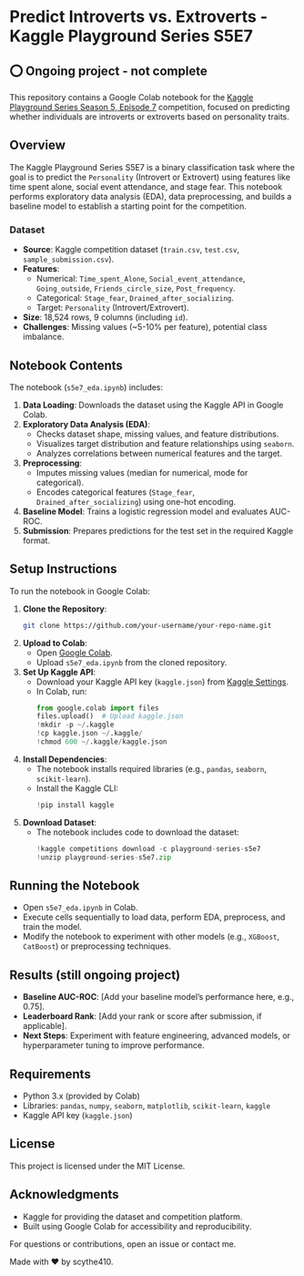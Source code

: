 # Predict Introverts vs. Extroverts - Kaggle Playground Series S5E7

## ⭕ Ongoing project - not complete

This repository contains a Google Colab notebook for the [Kaggle Playground Series Season 5, Episode 7](https://www.kaggle.com/competitions/playground-series-s5e7/overview) competition, focused on predicting whether individuals are introverts or extroverts based on personality traits.

## Overview
The Kaggle Playground Series S5E7 is a binary classification task where the goal is to predict the `Personality` (Introvert or Extrovert) using features like time spent alone, social event attendance, and stage fear. This notebook performs exploratory data analysis (EDA), data preprocessing, and builds a baseline model to establish a starting point for the competition.

### Dataset
- **Source**: Kaggle competition dataset (`train.csv`, `test.csv`, `sample_submission.csv`).
- **Features**:
  - Numerical: `Time_spent_Alone`, `Social_event_attendance`, `Going_outside`, `Friends_circle_size`, `Post_frequency`.
  - Categorical: `Stage_fear`, `Drained_after_socializing`.
  - Target: `Personality` (Introvert/Extrovert).
- **Size**: 18,524 rows, 9 columns (including `id`).
- **Challenges**: Missing values (~5-10% per feature), potential class imbalance.

## Notebook Contents
The notebook (`s5e7_eda.ipynb`) includes:
1. **Data Loading**: Downloads the dataset using the Kaggle API in Google Colab.
2. **Exploratory Data Analysis (EDA)**:
   - Checks dataset shape, missing values, and feature distributions.
   - Visualizes target distribution and feature relationships using `seaborn`.
   - Analyzes correlations between numerical features and the target.
3. **Preprocessing**:
   - Imputes missing values (median for numerical, mode for categorical).
   - Encodes categorical features (`Stage_fear`, `Drained_after_socializing`) using one-hot encoding.
4. **Baseline Model**: Trains a logistic regression model and evaluates AUC-ROC.
5. **Submission**: Prepares predictions for the test set in the required Kaggle format.

## Setup Instructions
To run the notebook in Google Colab:
1. **Clone the Repository**:
   ```bash
   git clone https://github.com/your-username/your-repo-name.git
   ```
2. **Upload to Colab**:
   - Open [Google Colab](https://colab.research.google.com/).
   - Upload `s5e7_eda.ipynb` from the cloned repository.
3. **Set Up Kaggle API**:
   - Download your Kaggle API key (`kaggle.json`) from [Kaggle Settings](https://www.kaggle.com/settings).
   - In Colab, run:
     ```python
     from google.colab import files
     files.upload()  # Upload kaggle.json
     !mkdir -p ~/.kaggle
     !cp kaggle.json ~/.kaggle/
     !chmod 600 ~/.kaggle/kaggle.json
     ```
4. **Install Dependencies**:
   - The notebook installs required libraries (e.g., `pandas`, `seaborn`, `scikit-learn`).
   - Install the Kaggle CLI:
     ```python
     !pip install kaggle
     ```
5. **Download Dataset**:
   - The notebook includes code to download the dataset:
     ```python
     !kaggle competitions download -c playground-series-s5e7
     !unzip playground-series-s5e7.zip
     ```

## Running the Notebook
- Open `s5e7_eda.ipynb` in Colab.
- Execute cells sequentially to load data, perform EDA, preprocess, and train the model.
- Modify the notebook to experiment with other models (e.g., `XGBoost`, `CatBoost`) or preprocessing techniques.

## Results (still ongoing project)
- **Baseline AUC-ROC**: [Add your baseline model’s performance here, e.g., 0.75].
- **Leaderboard Rank**: [Add your rank or score after submission, if applicable].
- **Next Steps**: Experiment with feature engineering, advanced models, or hyperparameter tuning to improve performance.

## Requirements
- Python 3.x (provided by Colab)
- Libraries: `pandas`, `numpy`, `seaborn`, `matplotlib`, `scikit-learn`, `kaggle`
- Kaggle API key (`kaggle.json`)

## License
This project is licensed under the MIT License.

## Acknowledgments
- Kaggle for providing the dataset and competition platform.
- Built using Google Colab for accessibility and reproducibility.

For questions or contributions, open an issue or contact me.

Made with ❤️ by scythe410.
